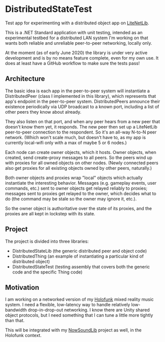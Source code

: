 # DistributedStateTest
Test app for experimenting with a distributed object app on [LiteNetLib](https://github.com/RevenantX/LiteNetLib).

This is a .NET Standard application with unit testing, intended as an experimental testbed for
a distributed LAN system I'm working on that wants both reliable and unreliable peer-to-peer
networking, locally only.

At the moment (as of early June 2020) the library is under very active development and is by no
means feature complete, even for my own use.  It does at least have a GitHub workflow to make sure
the tests pass!

## Architecture

The basic idea is each app in the peer-to-peer system will instantiate a DistributedPeer (class
I implemented in this library), which represents that app's endpoint in the peer-to-peer system.
DistributedPeers announce their existence periodically via UDP broadcast to a known port, including
a list of other peers they know about already.

They also listen on that port, and when any peer hears from a new peer that doesn't know them yet,
it responds. The new peer then set up a LiteNetLib peer-to-peer connection to the respondent. So
it's an all-way N-to-N peer network. (Which won't scale much, but doesn't have to, as my app is
currently local-wifi only with a max of maybe 5 or 6 nodes.)

Each node can create owner objects, which it hosts. Owner objects, when created, send create-proxy
messages to all peers. So the peers wind up with proxies for all owned objects on other nodes.
(Newly connected peers also get proxies for all existing objects owned by other peers, naturally.)

Both owner objects and proxies wrap "local" objects which actually instantiate the interesting
behavior. Messages (e.g. gameplay events, user commands, etc.) sent to owner objects get relayed
reliably to proxies; messages sent to proxies get relayed to the owner, which decides what to do
(the command may be stale so the owner may ignore it, etc.).

So the owner object is authoritative over the state of its proxies, and the proxies are all kept in
lockstep with its state.

## Project

The project is divided into three libraries:

- DistributedStateLib (the generic distributed peer and object code)
- DistributedThing (an example of instantiating a particular kind of distributed object)
- DistributedStateTest (testing assembly that covers both the generic code and the specific Thing code)

## Motivation

I am working on a networked version of my [Holofunk](http://holofunk.com) mixed reality music
system. I need a flexible, low-latency way to handle relatively low-bandwidth drop-in-drop-out
networking.  I know there are Unity shared object protocols, but I need something that I can tune
a little more tightly than that.

This will be integrated with my [NowSoundLib](https://github.com/RobJellinghaus/NowSoundLib) project
as well, in the Holofunk context.
